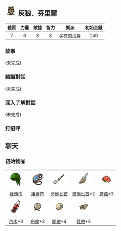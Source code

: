 ## ![img](images/Wolf.png) 灰狼．芬里爾

|體質|力量|敏捷|智力|幫派|初始金錢|
|:--:|:--:|:--:|:--:|:--:|:--:|
|7|6|8|8|尖牙幫成員|140|

### 故事

(未完成)

### 結識對話

(未完成)

### 深入了解對話

(未完成)


### 打招呼

## 聊天

### 初始物品

||||||
|:--:|:--:|:--:|:--:|:--:|
| ![img](images/item_pic_LTJ.png) | ![img](images/item_pic_HYHSF.png) | ![img](images/item_pic_YSBS.png) | ![img](images/item_pic_BLBS.png) | ![img](images/item_pic_HMG.png) |
| [綠頭巾](道具.md#綠頭巾) | [護身符](道具.md#護身符) | [牙刷匕首](道具.md#牙刷匕首) | [玻璃匕首](道具.md#玻璃匕首)*2 | [蘑菇](道具.md#蘑菇)*3 |
| ![img](images/item_pic_QS2.png) | ![img](images/item_pic_BT.png) | ![img](images/item_pic_JD.png) | ![img](images/item_pic_XD.png) |  |
| [汽水](道具.md#汽水)*3 | [布條](道具.md#布條)*3 | [膠帶](道具.md#膠帶)*4 | [鞋帶](道具.md#鞋帶)*3 |  |

